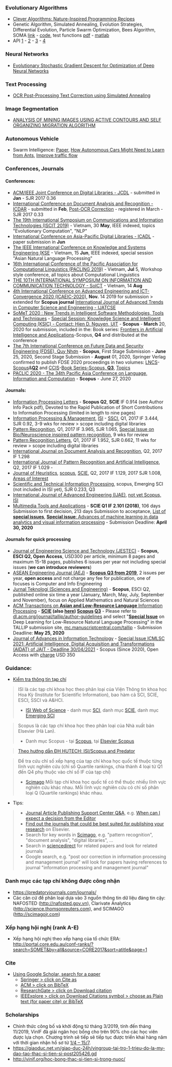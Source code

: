 ### Evolutionary Algorithms
- [Clever Algorithms: Nature-Inspired Programming Recipes](http://www.cleveralgorithms.com/nature-inspired/index.html)
- Genetic Algorithm, Simulated Annealing, Evolution Strategies, Differential Evolution, Particle Swarm Optimization, Bees Algorithm, SOMA [link](https://zelinkaivan65.wixsite.com/somaalgorithm/codes) - [code](https://www.dropbox.com/sh/u3cpa39t9yh5fsf/AAB6EarzZ1NTl6iRGoyxAeB7a?dl=0&preview=SOMA_python.zip), test functions [pdf](http://dataanalysis.vsb.cz/data/Vyuka/BIA/) - [matlab](https://www.dropbox.com/sh/u3cpa39t9yh5fsf/AAB6EarzZ1NTl6iRGoyxAeB7a?dl=0&preview=SOMAMatlabV2.zip)
- API [1](http://www.pyopt.org/) - [2](https://docs.scipy.org/doc/scipy/reference/tutorial/optimize.html) - [3](https://github.com/DEAP/deap) - [4](https://deap.readthedocs.io/en/master/)

### Neural Networks
- [Evolutionary Stochastic Gradient Descent for
Optimization of Deep Neural Networks](https://arxiv.org/pdf/1810.06773.pdf)

### Text Processing
- [OCR Post-Processing Text Correction using Simulated Annealing](http://aclweb.org/anthology/U17-1015)

### Image Segmentation
- [ANALYSIS OF MINING IMAGES USING ACTIVE CONTOURS AND SELF ORGANIZING MIGRATION ALGORITHM](googledrive/sharedwithme/dnq)

### Autonomous Vehicle
- Swarm Intelligence: [Paper](https://arxiv.org/abs/1705.01693), [How Autonomous Cars Might Need to Learn from Ants](https://interestingengineering.com/swarm-intelligence-how-autonomous-cars-might-need-to-learn-from-ants), [Improve traffic flow](https://phys.org/news/2018-02-autonomous-vehicles-traffic.html )

### Conferences, Journals
#### Conferences:
- [ACM/IEEE Joint Conference on Digital Libraries - JCDL](https://2019.jcdl.org/cfps/deadlines/) - submitted in **Jan** - SJR 2017 0.36
- [International Conference on Document Analysis and Recognition -  ICDAR](https://icdar2019.org/) - submitted in **Feb**, [Post-OCR Correction](https://sites.google.com/view/icdar2019-postcorrectionocr/home?authuser=0) - registered in March - SJR 2017 0.33
- [The 19th International Symposium on Communications and Information Technologies (ISCIT 2019)](http://iscit2019.org/) - Vietnam, 30 **May**, IEEE indexed, topics "Evolutionary Computation", "NLP"
- [International Conference on Asia-Pacific Digital Libraries - ICADL](http://icadl2019.org/) - paper submission in **Jun**
- [The IEEE International Conference on Knowledge and Systems Engineering (KSE](http://kse2019.ued.udn.vn/welcome) - Vietnam, 15 **Jun**, IEEE indexed, special session "Asian Natural Language Processing"
- [16th International Conference of the Pacific Association for Computational Linguistics (PACLING 2019)](https://pacling2019.fpt.edu.vn/call-for-paper/) - Vietnam, **Jul** 5, Workshop style conference, all topics about Computational Linguistics
- [THE 10TH INTERNATIONAL SYMPOSIUM ON INFORMATION AND COMMUNICATION TECHNOLOGY - SoICT](https://soict.org/) - Vietnam, 14 **Aug**
- [4th International Conference on Advanced Engineering and ICT-Convergence 2020 (ICAEIC-2020)](http://ictaes.org/4th-international-conference/call-for-paper/), **Nov.** 14 2019 for submission > extended for **Scopus journal** [International Journal of Advanced Trends in Computer Science and Engineering - IJATCSE](https://www.scopus.com/sourceid/21100896268)
- [SoMeT 2020 : New Trends in Intelligent Software Methodologies, Tools and Techniques](https://jsasaki3.wixsite.com/somet2020) - [Special Session: Knowledge Science and Intelligent Computing (KSIC) - Contact: Hien D. Nguyen, UIT](https://jsasaki3.wixsite.com/somet2020/special-sessions-1) - **Scopus** - **March** 20, 2020 for submission, included in the: Book series: [Frontiers in Artificial Intelligence and Applications](https://www.scimagojr.com/journalsearch.php?q=19500157321&tip=sid&clean=0)-Scopus, **Q4** and distributed at the conference
- [The 7th International Conference on Future Data and Security Engineering (FDSE), Quy Nhơn](http://www.thefdse.org/) - **Scopus**, First Stage Submission - **June** 25, 2020, Second Stage Submission - **August** 01, 2020, Springer Verlag confirmed to publish FDSE 2020 proceedings in two volumes: [LNCS](ftp://ftp.springernature.com/cs-proceeding/llncs/fcp/lncs_fcp.pdf)-[Scopus](https://www.springer.com/de/it-informatik/lncs)&[**Q2**](https://www.scimagojr.com/journalsearch.php?q=17700155007&tip=sid&clean=0) and [CCIS](https://www.springer.com/series/7899)-[Book Series-Scopus, **Q3**](https://www.scimagojr.com/journalsearch.php?q=17700155007&tip=sid&clean=0), [Topics](http://www.thefdse.org/submission.html)
- [PACLIC 2020 - The 34th Pacific Asia Conference on Language, Information and Computation](https://vlsp.org.vn/paclic2020/cfp) - **Scopus** - June 27, 2020

#### Journals:
- [Information Processing Letters](https://www.journals.elsevier.com/information-processing-letters) - **Scopus Q2**, **SCIE** IF 0.914 (see Author Info Pack pdf), Devoted to the Rapid Publication of Short Contributions to Information Processing (limited in length to nine pages)
- [Information Processing & Management](https://www.journals.elsevier.com/information-processing-and-management/), [ISI](http://gust.edu.vn/vn/html/tap-chi-danh-muc-isi) - [SSCI](https://en.wikipedia.org/wiki/Information_Processing_and_Management), Q1, 2017 IF 3.444, SJR 0.92, 3-9 wks for review > scope including digital libraries
- [Pattern Recognition](https://www.journals.elsevier.com/pattern-recognition/), Q1, 2017 IF 3.965, SJR 1.065, [Special Issue on Bio/Neuroscience inspired pattern recognition](https://www.journals.elsevier.com/pattern-recognition/call-for-papers/special-issue-on-bioneuroscience-inspired-pattern-recognitio), 9 wks for review
- [Pattern Recognition Letters](https://www.journals.elsevier.com/pattern-recognition-letters/), Q1, 2017 IF 1.952, SJR 0.662, 11 wks for review > scope including digital libraries
- [International Journal on Document Analysis and Recognition](https://www.springer.com/computer/image+processing/journal/10032), Q2, 2017 IF 1.298
- [International Journal of Pattern Recognition and Artificial Intelligence](https://www.worldscientific.com/worldscinet/ijprai), Q2, 2017 IF 1.029 - 
- [Journal of Heuristics](https://www.springer.com/mathematics/journal/10732?cm_mmc=sgw-_-ps-_-journal-_-10732), [scopus](https://www.scopus.com/sourceid/24358), [SCIE](http://humg.edu.vn/nghien-cuu/Pages/bai-bao-dang-tren-he-thong-isi.aspx?ItemID=6406), Q2, 2017 IF 1.129, 2017 SJR 1.008, [Areas of Interest](http://www.guide2research.com/journal/journal-of-heuristics)
- [Scientific and Technical Information Processing](https://www.springer.com/computer/communication+networks/journal/11984), scopus, Emerging SCI (not included in ISI yet), SJR 0.233, Q3
- [International Journal of Advanced Engineering (IJAE)](http://ictaes.org/journal/ijae/ijiea-home/), [not yet Scopus, ISI](http://ictaes.org/journal/ijae/abstracting-indexing/)
- [Multimedia Tools and Applications](https://www.springer.com/journal/11042) - **SCIE Q1 IF 2.101 (2018)**, 106 days Submission to first decision, 213 days Submission to acceptance, [List of **special issues**](https://www.springer.com/journal/11042/updates/17193164), [**Special issue**: Advances of machine learning in data analytics and visual information processing](https://www.springer.com/journal/11042/updates/17390996) - Submission Deadline: **April 30, 2020**

#### Journals for quick processing
- [Journal of Engineering Science and Technology (JESTEC)](http://jestec.taylors.edu.my/) - **Scopus, ESCI Q2, Open Access**, USD300 per article, minimum 8 pages and maximum 15-18 pages, publishes 6 issues per year not including special issues (**we can introduce reviewers**)
- [ASEAN Engineering Journal (AEJ)](http://www.aseanengineering.net/aej/) - **[Scopus Q3 from 2019](http://www.aseanengineering.net/aej/announcements.php)**, 2 issues per year, **open access** and not charge any fee for publication, one of focuses is Computer and Info Engineering
- [Jurnal Teknologi (Sciences and Engineering)](https://jurnalteknologi.utm.my/index.php/jurnalteknologi) - **Scopus**, ESCI Q2, published online six time a year (January, March, May, July, September and November), focus on Applied Mathematics and Natural Sciences
- [ACM Transactions on **Asian and Low-Resource Language** Information Processing](https://dl.acm.org/journal/tallip) - **[SCIE](https://dl.acm.org/journal/tallip/author-guidelines) (also [here](http://mjl.clarivate.com/cgi-bin/jrnlst/jloptions.cgi?PC=D)) [Scopus](https://dl.acm.org/journal/tallip/indexing) [Q3](https://www.scimagojr.com/journalsearch.php?q=21100784666&tip=sid&clean=0)** - Please refer to [dl.acm.org/journal/tallip/author-guidelines](https://dl.acm.org/journal/tallip/author-guidelines) and select "**[Special Issue](https://dl.acm.org/pb-assets/static_journal_pages/tallip/pdf/tallip-si-cfp-01-2020.pdf)** on Deep Learning for Low-Resource Natural Language Processing" in the TALLIP submission site, [mc.manuscriptcentral.com/tallip](https://mc.manuscriptcentral.com/tallip) - Submission Deadline: **May 25, 2020**
- [Journal of Advances in Information Technology](http://www.jait.us/) - [Special Issue ICMLSC 2021: Artificial Intelligence, Digital Acquisition and Transformations (AIDAT) of JAIT - Deadline 30/04/2021](http://www.jait.us/index.php?m=content&c=index&a=show&catid=202&id=1114) - Scopus (Since 2020), Open Access with [charge](http://www.jait.us/index.php?m=content&c=index&a=lists&catid=13) USD 350

### Guidance:
- [Kiểm tra thông tin tạp chí](http://ueb.edu.vn/newsdetail/ve_pp/15228/gioi-thieu-cach-thuc-kiem-tra-do-uy-tin-cua-cac-tap-chi-quoc-te.htm)
> ISI là các tạp chí khoa học theo phân loại của Viện Thông tin khoa học Hoa Kỳ (Institute for Scientific Information), bao hàm cả SCI, SCIE, ESCI, SSCI và A&HCI.
> - [ISI Web of Science](http://mjl.clarivate.com/) - danh mục [SCI](http://mjl.clarivate.com/cgi-bin/jrnlst/jloptions.cgi?PC=K), danh mục [SCIE](http://mjl.clarivate.com/cgi-bin/jrnlst/jloptions.cgi?PC=D), danh mục [Emerging SCI](http://mjl.clarivate.com/cgi-bin/jrnlst/jloptions.cgi?PC=EX)

> Scopus là các tạp chí khoa học theo phân loại của Nhà xuất bản Elsevier (Hà Lan).
> - Danh mục Scopus - tại [Scopus](https://www.scopus.com/sources?zone=&origin=NO%20ORIGIN%20DEFINED), tại [Elsevier Scopus](http://www.elsevier.com/solutions/scopus/content)

> [Theo hướng dẫn ĐH HUTECH: ISI/Scopus and Predator](https://www.hutech.edu.vn/khoahoccongnghe/nckh-giang-vien/14586146-tra-cuu-cac-danh-muc-tap-chi-khoa-hoc)

> Để tra cứu chỉ số xếp hạng của tạp chí khoa học quốc tế thuộc từng lĩnh vực nghiên cứu (chỉ số Quartile rankings, chia thành 4 loại từ Q1 đến Q4 phụ thuộc vào chỉ số IF của tạp chí)
> - [Scimago](https://www.scimagojr.com/index.php)
> Mỗi tạp chí khoa học quốc tế có thể thuộc nhiều lĩnh vực nghiên cứu khác nhau. Mỗi lĩnh vực nghiên cứu có chỉ số phân loại Q (Quartile rankings) khác nhau.
- Tips:
> - [Journal Article Publishing Support Center Q&A](https://service.elsevier.com/app/home/supporthub/publishing/), e.g. [When can I expect a decision from the Editor](https://service.elsevier.com/app/answers/detail/a_id/5992/supporthub/publishing/p/10592/)
> - [Find out the journals that could be best suited for publishing your research](https://www.elsevier.com/authors/journal-authors/submit-your-paper#find) on Elsevier.
> - Search for key words in [Scimago](http://www.scimagojr.com/), e.g. "pattern recognition", "document analysis", "digital libraries", ...
> - Search in [sciencedirect](https://www.sciencedirect.com/search) for related papers and look for related journals
> - Google search, e.g. "post ocr correction in information processing and management journal" will look for papers having references to journal "information processing and management journal"

### Danh mục các tạp chí không được công nhận 
- https://predatoryjournals.com/journals/
- Các căn cứ để phân loại dựa vào 3 nguồn thông tin dữ liệu đáng tin cậy: NAFOSTED (http://nafosted.gov.vn), Clarivate Analytics (http://science.thomsonreuters.com), and SCIMAGO (http://scimagojr.com)

### Xếp hạng hội nghị (rank A-E)
- Xếp hạng hội nghị theo xếp hạng của tổ chức ERA: http://portal.core.edu.au/conf-ranks/?search=SOMET&by=all&source=CORE2017&sort=atitle&page=1

### Cite
- [Using Google Scholar, search for a paper](https://scholar.google.com/schhp?hl=en)
  - [Springer > click on Cite as](https://link.springer.com/)
  - [ACM > click on BibTeX](https://dl.acm.org/)
  - [ResearchGate > click on Download citation](https://www.researchgate.net/directory/publications)
  - [IEEExplore > click on Download Citations symbol > choose as Plain text (for paper cite) or BibTeX](https://ieeexplore.ieee.org)

### Scholarships
- Chính thức công bố và khởi động từ tháng 3/2019, tính đến tháng 11/2019, VinIF đã giải ngân học bổng cho trên 90% cho các học viên được lựa chọn. Chương trình sẽ tiếp sẽ tiếp tục được triển khai hàng năm với thời gian nhận hồ sơ từ [1/4 – 15/7]().
- https://giaoduc.net.vn/giao-duc-24h/vingroup-tai-tro-1-trieu-do-la-my-dao-tao-thac-si-tien-si-post205426.gd
- http://vinif.org/hoc-bong-thac-si-tien-si-trong-nuoc/
